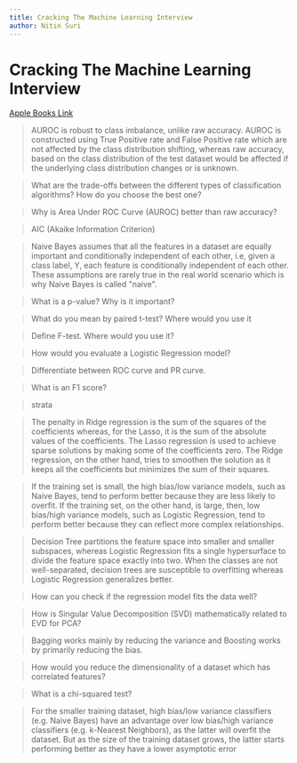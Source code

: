 ```yaml
---
title: Cracking The Machine Learning Interview
author: Nitin Suri
---
```


# Cracking The Machine Learning Interview

[Apple Books Link](ibooks://assetid/632BAA19E66D73A76366CEADC1671EF8)

> AUROC is robust to class imbalance, unlike raw accuracy. AUROC is constructed using True Positive rate and False Positive rate which are not affected by the class distribution shifting, whereas raw accuracy, based on the class distribution of the test dataset would be affected if the underlying class distribution changes or is unknown.



> What are the trade-offs between the different types of classification algorithms? How do you choose the best one?



> Why is Area Under ROC Curve (AUROC) better than raw accuracy?



> AIC (Akaike Information Criterion)



> Naive Bayes assumes that all the features in a dataset are equally important and conditionally independent of each other, i.e, given a class label, Y, each feature is conditionally independent of each other. These assumptions are rarely true in the real world scenario which is why Naive Bayes is called "naive".



> What is a p-value? Why is it important?



> What do you mean by paired t-test? Where would you use it



> Define F-test. Where would you use it?



> How would you evaluate a Logistic Regression model?



> Differentiate between ROC curve and PR curve.



> What is an F1 score?



> strata



> The penalty in Ridge regression is the sum of the squares of the coefficients whereas, for the Lasso, it is the sum of the absolute values of the coefficients. The Lasso regression is used to achieve sparse solutions by making some of the coefficients zero. The Ridge regression, on the other hand, tries to smoothen the solution as it keeps all the coefficients but minimizes the sum of their squares.



> If the training set is small, the high bias/low variance models, such as Naive Bayes, tend to perform better because they are less likely to overfit. If the training set, on the other hand, is large, then, low bias/high variance models, such as Logistic Regression, tend to perform better because they can reflect more complex relationships.



> Decision Tree partitions the feature space into smaller and smaller subspaces, whereas Logistic Regression fits a single hypersurface to divide the feature space exactly into two. When the classes are not well-separated, decision trees are susceptible to overfitting whereas Logistic Regression generalizes better.



> How can you check if the regression model fits the data well?



> How is Singular Value Decomposition (SVD) mathematically related to EVD for PCA?



> Bagging works mainly by reducing the variance and Boosting works by primarily reducing the bias.



> How would you reduce the dimensionality of a dataset which has correlated features?



> What is a chi-squared test?



> For the smaller training dataset, high bias/low variance classifiers (e.g. Naive Bayes) have an advantage over low bias/high variance classifiers (e.g. k-Nearest Neighbors), as the latter will overfit the dataset. But as the size of the training dataset grows, the latter starts performing better as they have a lower asymptotic error



